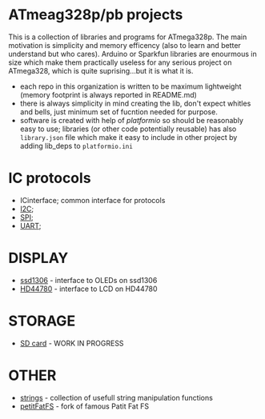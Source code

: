 # ATmeag328p/pb projects
This is a collection of libraries and programs for ATmega328p. The main motivation is simplicity and memory efficency (also to learn and better understand but who cares). Arduino or Sparkfun libraries are enourmous in size which make them practically useless for any serious project on ATmega328, which is quite suprising...but it is what it is.

- each repo in this organization is written to be maximum lightweight (memory footprint is always reported in README.md)
- there is always simplicity in mind creating the lib, don't expect whitles and bells, just minimum set of fucntion needed for purpose.
- software is created with help of *platformio* so should be reasonably easy to use; libraries (or other code potentially reusable) has also `library.json` file which make it easy to include in other project by adding lib_deps to `platformio.ini`

# IC protocols

- ICinterface; common interface for protocols
- [I2C](https://github.com/m328pb/i2c);
- [SPI](https://github.com/m328pb/spi);
- [UART](https://github.com/m328pb/uart);

# DISPLAY

- [ssd1306](https://github.com/m328pb/ssd1306) - interface to OLEDs on ssd1306
- [HD44780](https://github.com/m328pb/hd44780) - interface to LCD on HD44780

# STORAGE
- [SD card](https://github.com/m328pb/sd) - WORK IN PROGRESS

# OTHER
- [strings](https://github.com/m328pb/strings) - collection of usefull string manipulation functions
- [petitFatFS](https://github.com/petitfatfs) - fork of famous Patit Fat FS
